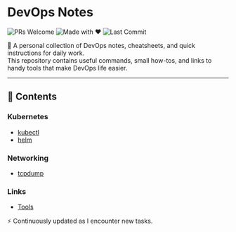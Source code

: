 # DevOps Notes

![PRs Welcome](https://img.shields.io/badge/PRs-welcome-brightgreen.svg)
![Made with ❤️](https://img.shields.io/badge/Made%20with-%E2%9D%A4-red.svg)
![Last Commit](https://img.shields.io/github/last-commit/theechofive/devops-notes)

📒 A personal collection of DevOps notes, cheatsheets, and quick instructions for daily work.  
This repository contains useful commands, small how-tos, and links to handy tools that make DevOps life easier.

---

## 📂 Contents

### Kubernetes
- [kubectl](./kubernetes/kubectl.md)
- [helm](./kubernetes/helm.md)

### Networking
- [tcpdump](./networking/tcpdump.md)

### Links
- [Tools](./useful-links/tools.md)

⚡ Continuously updated as I encounter new tasks.